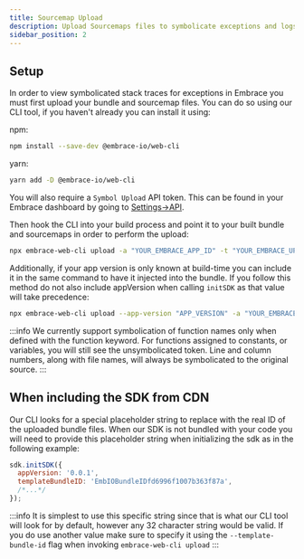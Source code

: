 ```yaml
---
title: Sourcemap Upload
description: Upload Sourcemaps files to symbolicate exceptions and logs from your Web app
sidebar_position: 2
---
```


## Setup

In order to view symbolicated stack traces for exceptions in Embrace you must first upload your bundle and sourcemap
files. You can do so using our CLI tool, if you haven't already you can install it using:

npm:

```sh
npm install --save-dev @embrace-io/web-cli
```

yarn:

```sh
yarn add -D @embrace-io/web-cli
```

You will also require a `Symbol Upload` API token. This can be found in your Embrace dashboard by going
to [Settings->API](https://dash.embrace.io/settings/organization/api).

Then hook the CLI into your build process and point it to your built bundle and sourcemaps in order to perform the
upload:

```sh
npx embrace-web-cli upload -a "YOUR_EMBRACE_APP_ID" -t "YOUR_EMBRACE_UPLOAD_API_TOKEN" -b "BUNDLE_PATH" -m "SOURCE_MAP_PATH"
```

Additionally, if your app version is only known at build-time you can include it in the same command to have it injected
into the bundle. If you follow this method do not also include appVersion when calling `initSDK` as that value will take
precedence:

```sh
npx embrace-web-cli upload --app-version "APP_VERSION" -a "YOUR_EMBRACE_APP_ID" -t "YOUR_EMBRACE_UPLOAD_API_TOKEN" -b "BUNDLE_PATH" -m "SOURCE_MAP_PATH"
```

:::info
We currently support symbolication of function names only when defined with the function keyword.
For functions assigned to constants, or variables, you will still see the unsymbolicated token.
Line and column numbers, along with file names, will always be symbolicated to the original source.
:::

## When including the SDK from CDN

Our CLI looks for a special placeholder string to replace with the real ID of the uploaded bundle files. When our SDK is
not bundled with your code you will need to provide this placeholder string when initializing the sdk as in the
following example:

   ```javascript
   sdk.initSDK({
     appVersion: '0.0.1',
     templateBundleID: 'EmbIOBundleIDfd6996f1007b363f87a',
     /*...*/
   });
   ```

:::info
It is simplest to use this specific string since that is what our CLI tool will look for by default, however any 32
character string would be valid. If you do use another value make sure to specify it using the
`--template-bundle-id` flag when invoking `embrace-web-cli upload`
:::

